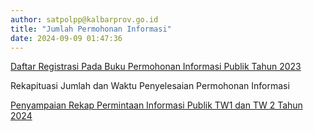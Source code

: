 ```yaml
---
author: satpolpp@kalbarprov.go.id
title: "Jumlah Permohonan Informasi"
date: 2024-09-09 01:47:36
---
```

<p><a href="/file/qWbfcX3gEHMcz44UxH7R.pdf" >Daftar Registrasi Pada Buku Permohonan Informasi Publik Tahun 2023</a></p>

<p>Rekapituasi Jumlah dan Waktu Penyelesaian Permohonan Informasi</p>

<p><a href="/file/4dR8H5bcZCf0ScwuWJbv.pdf">Penyampaian Rekap Permintaan Informasi Publik TW1 dan TW 2 Tahun 2024</a></p>
